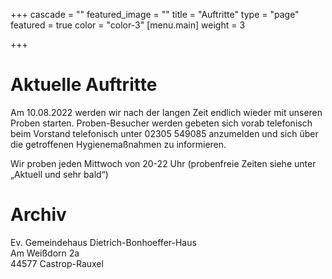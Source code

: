 +++
cascade = ""
featured_image = ""
title = "Auftritte"
type = "page"
featured = true
color = "color-3"
[menu.main]
weight = 3

+++
# Aktuelle Auftritte

Am 10.08.2022 werden wir nach der langen Zeit endlich wieder mit unseren Proben starten. Proben-Besucher werden gebeten sich vorab telefonisch beim Vorstand telefonisch unter 02305 549085 anzumelden und sich über die getroffenen Hygienemaßnahmen zu informieren.

Wir proben jeden Mittwoch von 20-22 Uhr (probenfreie Zeiten siehe unter „Aktuell und sehr bald“)

# Archiv

Ev. Gemeindehaus Dietrich-Bonhoeffer-Haus  
Am Weißdorn 2a  
44577 Castrop-Rauxel
